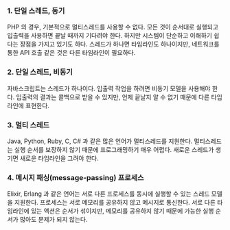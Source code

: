 
### 1. 단일 스레드, 동기

PHP 의 경우, 기본적으로 멀티스레드를 사용할 수 없다. 모든 것이 순서대로 실행되고 입출력을 사용하면 끝날 때까지 기다려야 한다.
하지만 시스템이 단순하고 이해하기 쉽다는 장점을 가지고 있기도 하다.
스레드가 하나면 타임라인도 하나이지만, 네트워크를 통한 API 호출 같은 것은 다른 타임라인이 필요하다.

### 2. 단일 스레드, 비동기

자바스크립트는 스레드가 하나이다. 입출력 작업을 하려면 비동기 모델을 사용해야 한다.
입출력의 결과는 콜백으로 받을 수 있지만, 언제 끝날지 알 수 없기 때문에 다른 타임라인에 표현한다.

### 3. 멀티 스레드

Java, Python, Ruby, C, C# 과 같은 많은 언어가 멀티스레드를 지원한다.
멀티스레드는 실행 순서를 보장하지 않기 때문에 프로그래밍하기 매우 어렵다.
새로운 스레드가 생기면 새로운 타임라인을 그려야 한다.

### 4. 메시지 패싱(message-passing) 프로세스

Elixir, Erlang 과 같은 언어는 서로 다른 프로세스를 동시에 실행할 수 있는 스레드 모델을 지원한다.
프로세스는 서로 메모리를 공유하지 않고 메시지로 통신한다.
서로 다른 타임라인에 있는 액션은 순서가 섞이지만, 메모리를 공유하지 않기 때문에 가능한 실행 순서가 많아도 문제가 되지 않는다.